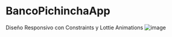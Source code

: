 # BancoPichinchaApp
Diseño Responsivo con Constraints y Lottie Animations
![image](https://github.com/braystwart/BancoPichinchaApp/assets/122955578/a21f6ac8-ef9e-4a09-914c-9d749bb97d71)
